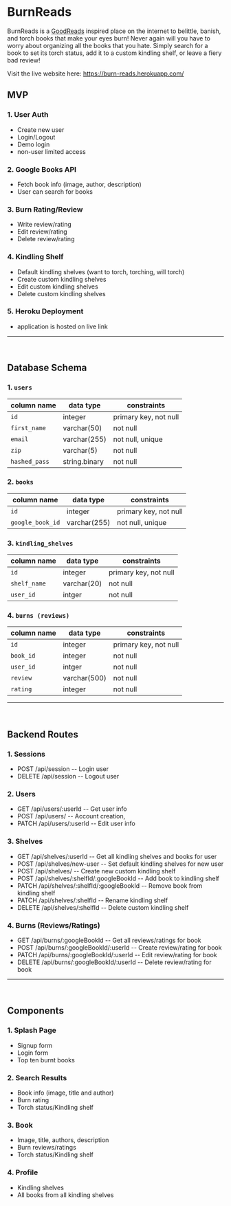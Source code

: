# BurnReads
BurnReads is a [GoodReads](https://www.goodreads.com/) inspired place on the internet to belittle, banish, and torch books that make your eyes burn! Never again will you have to worry about organizing all the books that you hate.
Simply search for a book to set its torch status, add it to a custom kindling shelf, or leave a fiery bad review! 

Visit the live website here: https://burn-reads.herokuapp.com/

## MVP

### 1. User Auth

- Create new user
- Login/Logout
- Demo login
- non-user limited access

### 2. Google Books API
- Fetch book info (image, author, description)
- User can search for books

### 3. Burn Rating/Review

- Write review/rating
- Edit review/rating
- Delete review/rating

### 4. Kindling Shelf

- Default kindling shelves (want to torch, torching, will torch)
- Create custom kindling shelves
- Edit custom kindling shelves
- Delete custom kindling shelves

### 5. Heroku Deployment
- application is hosted on live link

---
<br/>

## Database Schema

### 1. `users`
|column name|data type|constraints|
|----------|----------|----------|
|`id`|integer|primary key, not null|
|`first_name`|varchar(50)|not null|
|`email`|varchar(255)|not null, unique|
|`zip`|varchar(5)|not null|
|`hashed_pass`|string.binary|not null|

### 2. `books`
|column name|data type|constraints|
|----------|----------|----------|
|`id`|integer|primary key, not null|
|`google_book_id`|varchar(255)|not null, unique|


### 3. `kindling_shelves`
|column name|data type|constraints|
|----------|----------|----------|
|`id`|integer|primary key, not null|
|`shelf_name`|varchar(20)|not null|
|`user_id`|intger|not null|


### 4. `burns (reviews)`
|column name|data type|constraints|
|----------|----------|----------|
|`id`|integer|primary key, not null|
|`book_id`|integer|not null|
|`user_id`|intger|not null|
|`review`|varchar(500)|not null|
|`rating`|integer|not null|

---
<br/>

## Backend Routes
### 1. Sessions
- POST /api/session -- Login user
- DELETE /api/session -- Logout user

### 2. Users
- GET /api/users/:userId -- Get user info
- POST /api/users/ -- Account creation, 
- PATCH /api/users/:userId -- Edit user info

### 3. Shelves
- GET /api/shelves/:userId -- Get all kindling shelves and books for user
- POST /api/shelves/new-user -- Set default kindling shelves for new user
- POST /api/shelves/ -- Create new custom kindling shelf
- POST /api/shelves/:shelfId/:googleBookId -- Add book to kindling shelf
- PATCH /api/shelves/:shelfId/:googleBookId -- Remove book from kindling shelf
- PATCH /api/shelves/:shelfId -- Rename kindling shelf
- DELETE /api/shelves/:shelfId -- Delete custom kindling shelf


### 4. Burns (Reviews/Ratings)
- GET /api/burns/:googleBookId -- Get all reviews/ratings for book
- POST /api/burns/:googleBookId/:userId -- Create review/rating for book
- PATCH /api/burns/:googleBookId/:userId -- Edit review/rating for book
- DELETE /api/burns/:googleBookId/:userId -- Delete review/rating for book

---
<br/>

## Components
### 1. Splash Page
- Signup form
- Login form
- Top ten burnt books

### 2. Search Results
- Book info (image, title and author)
- Burn rating
- Torch status/Kindling shelf

### 3. Book
- Image, title, authors, description
- Burn reviews/ratings
- Torch status/Kindling shelf

### 4. Profile
- Kindling shelves
- All books from all kindling shelves





